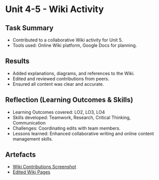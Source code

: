 # Unit 4-5 - Wiki Activity

## Task Summary
- Contributed to a collaborative Wiki activity for Unit 5.
- Tools used: Online Wiki platform, Google Docs for planning.

## Results
- Added explanations, diagrams, and references to the Wiki.
- Edited and reviewed contributions from peers.
- Ensured all content was clear and accurate.

## Reflection (Learning Outcomes & Skills)
- Learning Outcomes covered: LO2, LO3, LO4
- Skills developed: Teamwork, Research, Critical Thinking, Communication
- Challenges: Coordinating edits with team members.
- Lessons learned: Enhanced collaborative writing and online content management skills.

## Artefacts
- [Wiki Contributions Screenshot](../../artefacts/wiki_activity_screenshot.png)
- [Edited Wiki Pages](../../artefacts/wiki_activity_edits.pdf)
